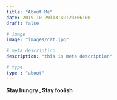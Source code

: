 ```yaml
---
title: "About Me"
date: 2019-10-29T13:49:23+06:00
draft: false

# image
image: "images/cat.jpg"

# meta description
description: "this is meta description"

# type
type : "about"
---
```


**Stay hungry , Stay foolish**